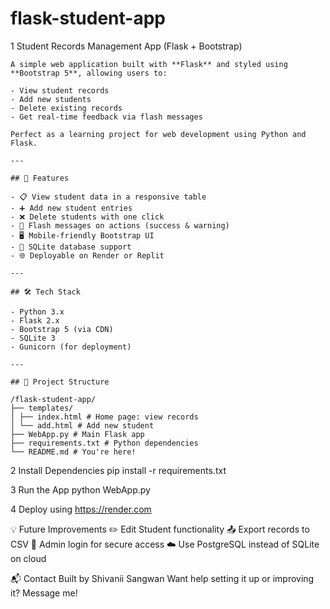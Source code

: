 # flask-student-app
1  Student Records Management App (Flask + Bootstrap)

    A simple web application built with **Flask** and styled using **Bootstrap 5**, allowing users to:

    - View student records
    - Add new students
    - Delete existing records
    - Get real-time feedback via flash messages

    Perfect as a learning project for web development using Python and Flask.

    ---

    ## 🚀 Features

    - 📋 View student data in a responsive table
    - ➕ Add new student entries
    - ❌ Delete students with one click
    - 🔔 Flash messages on actions (success & warning)
    - 🖥️ Mobile-friendly Bootstrap UI
    - 💾 SQLite database support
    - 🌐 Deployable on Render or Replit

    ---

    ## 🛠 Tech Stack

    - Python 3.x
    - Flask 2.x
    - Bootstrap 5 (via CDN)
    - SQLite 3
    - Gunicorn (for deployment)

    ---

    ## 📂 Project Structure

    /flask-student-app/
    ├── templates/
    │ ├── index.html # Home page: view records
    │ └── add.html # Add new student
    ├── WebApp.py # Main Flask app
    ├── requirements.txt # Python dependencies
    └── README.md # You're here!

2 Install Dependencies
  pip install -r requirements.txt

3 Run the App
  python WebApp.py

4 Deploy using https://render.com

💡 Future Improvements
    ✏️ Edit Student functionality
    📤 Export records to CSV
    🔐 Admin login for secure access
    ☁️ Use PostgreSQL instead of SQLite on cloud

📬 Contact
    Built by Shivanii Sangwan
    Want help setting it up or improving it? Message me!